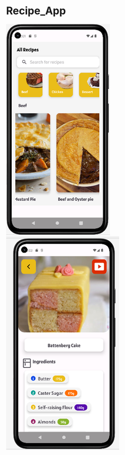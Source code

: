 # Recipe_App
![0](https://github.com/Eshdel/Recipe_App/blob/main/Screenshot_2.png)
![0](https://github.com/Eshdel/Recipe_App/blob/main/Screenshot_1.png)
